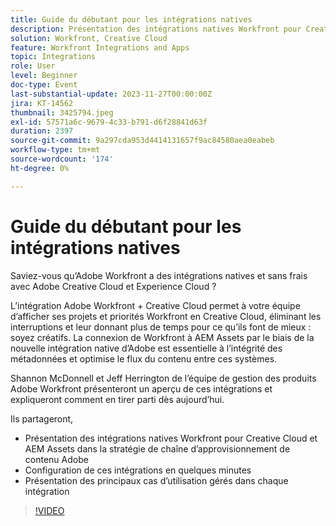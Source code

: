 ```yaml
---
title: Guide du débutant pour les intégrations natives
description: Présentation des intégrations natives Workfront pour Creative Cloud et AEM Assets dans la stratégie de chaîne d’approvisionnement de contenu Adobe
solution: Workfront, Creative Cloud
feature: Workfront Integrations and Apps
topic: Integrations
role: User
level: Beginner
doc-type: Event
last-substantial-update: 2023-11-27T00:00:00Z
jira: KT-14562
thumbnail: 3425794.jpeg
exl-id: 57571a6c-9679-4c33-b791-d6f28841d63f
duration: 2397
source-git-commit: 9a297cda953d4414131657f9ac84580aea0eabeb
workflow-type: tm+mt
source-wordcount: '174'
ht-degree: 0%

---
```


# Guide du débutant pour les intégrations natives

Saviez-vous qu’Adobe Workfront a des intégrations natives et sans frais avec Adobe Creative Cloud et Experience Cloud ?

L’intégration Adobe Workfront + Creative Cloud permet à votre équipe d’afficher ses projets et priorités Workfront en Creative Cloud, éliminant les interruptions et leur donnant plus de temps pour ce qu’ils font de mieux : soyez créatifs. La connexion de Workfront à AEM Assets par le biais de la nouvelle intégration native d’Adobe est essentielle à l’intégrité des métadonnées et optimise le flux du contenu entre ces systèmes.

Shannon McDonnell et Jeff Herrington de l’équipe de gestion des produits Adobe Workfront présenteront un aperçu de ces intégrations et expliqueront comment en tirer parti dès aujourd’hui.

Ils partageront,

* Présentation des intégrations natives Workfront pour Creative Cloud et AEM Assets dans la stratégie de chaîne d’approvisionnement de contenu Adobe
* Configuration de ces intégrations en quelques minutes
* Présentation des principaux cas d’utilisation gérés dans chaque intégration

>[!VIDEO](https://video.tv.adobe.com/v/3425794/?learn=on)
